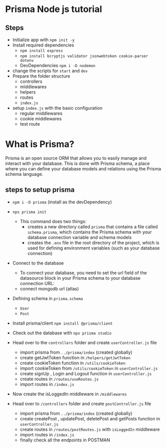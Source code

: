 # Prisma Node js tutorial

## Steps

- Initialize app with `npm init -y`
- Install required dependencies
    - `npm install express`
    - `npm install bcryptjs validator jsonwebtoken cookie-parser dotenv`
    - DevDependencies `npm i -D nodemon`
- change the scripts for `start` and `dev` 
- Prepare the folder structure
    - controllers
    - middlewares
    - helpers
    - routes
    - `index.js`
- setup `index.js` with the basic configuration
    - regular middlewares
    - cookie middlewares
    - test route


# What is Prisma?
Prisma is an open source ORM that allows you to easily manage and interact with your database. This is done with Prisma schema, a place where you can define your database models and relations using the Prisma schema language.

## steps to setup prisma
- `npm i -D prisma` (install as the devDependency)
- `npx prisma init`
    - This command does two things:
        - creates a new directory called `prisma` that contains a file called `schema.prisma`, which contains the Prisma schema with your database connection variable and schema models
        - creates the `.env` file in the root directory of the project, which is used for defining environment variables (such as your database connection)
- Connect to the database
    - To connect your database, you need to set the url field of the datasource block in your Prisma schema to your database connection URL:
    - connect mongodb url (atlas)

- Defining schema in `prisma.schema`
    - `User`
    - `Post`

- Install prisma/client `npm install @prisma/client`
- Check out the database with `npx prisma studio`

- Head over to the `controllers` folder and create `userController.js` file
    - import prisma from `../prisma/index` (created globally)
    - create getJwtToken function in `/helpers/getJwtToken`
    - create cookieToken function in `/utils/cookieToken`
    - import cookieToken from `/utils/cookieToken` in  `userController.js`
    - create signUp , Login and Logout function in `userController.js`
    - create routes in `/routes/useRoutes.js`
    - import routes in `/index.js`

- Now create the isLoggedIn middleware in `/middlewares`

- Head over to `/controllers` folder and create `postController.js` file
    - import prisma from `../prisma/index` (created globally)
    - create createPost , updatePost, deletePost and getPosts function in `userController.js`
    - create routes in `/routes/postRoutes.js` with `isLoggedIn` middleware
    - import routes in `/index.js`
    - finally check all the endpoints in POSTMAN 
